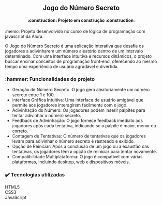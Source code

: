 <h2 align="center"> 
Jogo do Número Secreto
  </h2>
<h4 align="center"> 
    :construction:  Projeto em construção  :construction:
</h4>
<p>
  :memo: Projeto desenvolvido no curso de lógica de programação com javascript da Alura.
</p>

O Jogo do Número Secreto é uma aplicação interativa que desafia os jogadores a adivinharem um número aleatório dentro de um intervalo determinado. Com uma interface intuitiva e recursos dinâmicos, o projeto buscar ensinar conceitos de programação front-end, oferecendo ao mesmo tempo uma experiência de usuário agradável e divertida.

<h3>
  :hammer: Funcionalidades do projeto
</h3>

- Geração de Número Secreto: O jogo gera aleatoriamente um número secreto entre 1 e 100.
- Interface Gráfica Intuitiva: Uma interface de usuário amigável que permite aos jogadores interagirem facilmente com o jogo.
- Adivinhação do Número: Os jogadores podem inserir palpites para tentar adivinhar o número secreto.
- Feedback de Adivinhação: O jogo fornece feedback imediato aos jogadores após cada tentativa, indicando se o palpite é maior, menor ou correto.
- Contagem de Tentativas: O número de tentativas que os jogadores levam para adivinhar o número secreto é rastreado e exibido.
- Opção de Reiniciar: Após a conclusão de um jogo ou a exaustão das tentativas, os jogadores têm a opção de reiniciar para tentar novamente.
- Compatibilidade Multiplataforma: O jogo é compatível com várias plataformas, incluindo desktop, web e dispositivos móveis.

<h3>
✔️ Tecnologias utilizadas
</h3>
HTML5
<br>
CSS3
<br>
JavaScript
